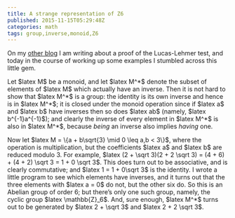 ```yaml
---
title: A strange representation of Z6
published: 2015-11-15T05:29:48Z
categories: math
tags: group,inverse,monoid,Z6
---
```


<p>On my <a href="https://mathlesstraveled.wordpress.com/">other blog</a> I am writing about a proof of the Lucas-Lehmer test, and today in the course of working up some examples I stumbled across this little gem.</p>
<p>Let $latex M$ be a monoid, and let $latex M^*$ denote the subset of elements of $latex M$ which actually have an inverse. Then it is not hard to show that $latex M^*$ is a group: the identity is its own inverse and hence is in $latex M^*$; it is closed under the monoid operation since if $latex a$ and $latex b$ have inverses then so does $latex ab$ (namely, $latex b^{-1}a^{-1}$); and clearly the inverse of every element in $latex M^*$ is also in $latex M^*$, because <em>being</em> an inverse also implies <em>having</em> one.</p>
<p>Now let $latex M = \{a + b\sqrt{3} \mid 0 \leq a,b &lt; 3\}$, where the operation is multiplication, but the coefficients $latex a$ and $latex b$ are reduced modulo 3. For example, $latex (2 + \sqrt 3)(2 + 2 \sqrt 3) = (4 + 6) + (4 + 2) \sqrt 3 = 1 + 0 \sqrt 3$. This does turn out to be associative, and is clearly commutative; and $latex 1 = 1 + 0\sqrt 3$ is the identity. I wrote a little program to see which elements have inverses, and it turns out that the three elements with $latex a = 0$ do not, but the other six do. So this is an Abelian group of order 6; but there’s only one such group, namely, the cyclic group $latex \mathbb{Z}_6$. And, sure enough, $latex M^*$ turns out to be generated by $latex 2 + \sqrt 3$ and $latex 2 + 2 \sqrt 3$.</p>
<div class="references">

</div>

